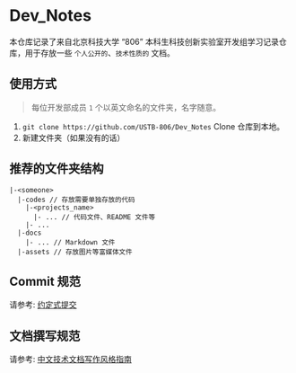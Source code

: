 # Dev_Notes

本仓库记录了来自北京科技大学 “806” 本科生科技创新实验室开发组学习记录仓库，用于存放一些 `个人公开的`、`技术性质的` 文档。

## 使用方式

> 每位开发部成员 `1` 个以英文命名的文件夹，名字随意。

1. `git clone https://github.com/USTB-806/Dev_Notes` Clone 仓库到本地。
2. 新建文件夹（如果没有的话）

## 推荐的文件夹结构

```
|-<someone>
  |-codes // 存放需要单独存放的代码
    |-<projects_name>
      |- ... // 代码文件、README 文件等
    |- ...
  |-docs
    |- ... // Markdown 文件
  |-assets // 存放图片等富媒体文件
```

## Commit 规范

请参考: [约定式提交](https://www.conventionalcommits.org/zh-hans/v1.0.0/)

## 文档撰写规范

请参考: [中文技术文档写作风格指南](https://zh-style-guide.readthedocs.io/_/downloads/zh-cn/latest/pdf/)
